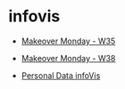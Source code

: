 # infovis
* [Makeover Monday - W35](https://public.tableau.com/profile/pedro3627#!/vizhome/Book2_15988812196330/Dashboard1?publish=yes)
* [Makeover Monday - W38](https://public.tableau.com/profile/pedro3627#!/vizhome/W38_16012202802780/Dashboard1)

* [Personal Data infoVis](https://public.tableau.com/profile/pedro3627#!/vizhome/MySleepingDataforthepastweeks/Dashboard1?publish=yes)
